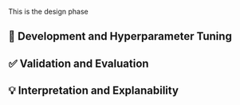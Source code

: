 This is the design phase

## 🧠 Development and Hyperparameter Tuning

## ✅ Validation and Evaluation

## 💡 Interpretation and Explanability